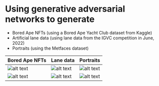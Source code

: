 # Using generative adversarial networks to generate 

* Bored Ape NFTs (using a Bored Ape Yacht Club dataset from Kaggle)
* Artificial lane data (using lane data from the IGVC competition in June, 2022)
* Portraits (using the Metfaces dataset)

| Bored Ape NFTs | Lane data | Portraits |
| ------ | ------ | ------ |
| ![alt text](https://github.com/satvick16/playing-with-gans/blob/master/generated-images/apes-100-fakes.PNG?raw=true) | ![alt text](https://github.com/satvick16/playing-with-gans/blob/master/generated-images/lanes-2000-fakes.PNG?raw=true) | ![alt text](https://github.com/satvick16/playing-with-gans/blob/master/generated-images/metfaces-200-fakes.PNG?raw=true) |
| ![alt text](https://github.com/satvick16/playing-with-gans/blob/master/loss-curves/apes-100-loss.PNG?raw=true) | ![alt text](https://github.com/satvick16/playing-with-gans/blob/master/loss-curves/lanes-2000-loss.PNG?raw=true) | ![alt text](https://github.com/satvick16/playing-with-gans/blob/master/loss-curves/metfaces-200-loss.PNG?raw=true) |